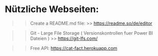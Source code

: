 
# Nützliche Webseiten:
  >> Create a README.md file:
      >> https://readme.so/de/editor

>> Git - Large File Storage ( Versionskontrollen fuer Power BI Dateien )
    >> https://git-lfs.com/

>> Free API: https://cat-fact.herokuapp.com
